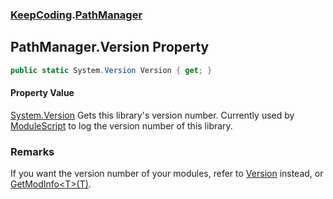 ### [KeepCoding](KeepCoding.md 'KeepCoding').[PathManager](KeepCoding_PathManager.md 'KeepCoding.PathManager')
## PathManager.Version Property
```csharp
public static System.Version Version { get; }
```
#### Property Value
[System.Version](https://docs.microsoft.com/en-us/dotnet/api/System.Version 'System.Version')
Gets this library's version number. Currently used by [ModuleScript](KeepCoding_ModuleScript.md 'KeepCoding.ModuleScript') to log the version number of this library.  
### Remarks
If you want the version number of your modules, refer to [Version](KeepCoding_ModuleScript_Version.md 'KeepCoding.ModuleScript.Version') instead, or [GetModInfo&lt;T&gt;(T)](KeepCoding_PathManager_GetModInfo_T_(T).md 'KeepCoding.PathManager.GetModInfo&lt;T&gt;(T)').  
